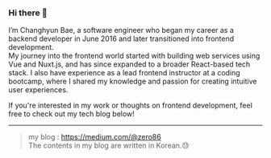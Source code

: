 ### Hi there 👋

I’m Changhyun Bae, a software engineer who began my career as a backend developer in June 2016 and later transitioned into frontend development.    
My journey into the frontend world started with building web services using Vue and Nuxt.js, and has since expanded to a broader React-based tech stack. I also have experience as a lead frontend instructor at a coding bootcamp, where I shared my knowledge and passion for creating intuitive user experiences.

If you're interested in my work or thoughts on frontend development, feel free to check out my tech blog below!

---

> my blog : https://medium.com/@zero86 <br>
> The contents in my blog are written in Korean.😓

<!--
**katanazero86/katanazero86** is a ✨ _special_ ✨ repository because its `README.md` (this file) appears on your GitHub profile.

Here are some ideas to get you started:

- 🔭 I’m currently working on ...
- 🌱 I’m currently learning ...
- 👯 I’m looking to collaborate on ...
- 🤔 I’m looking for help with ...
- 💬 Ask me about ...
- 📫 How to reach me: ...
- 😄 Pronouns: ...
- ⚡ Fun fact: ...
-->
